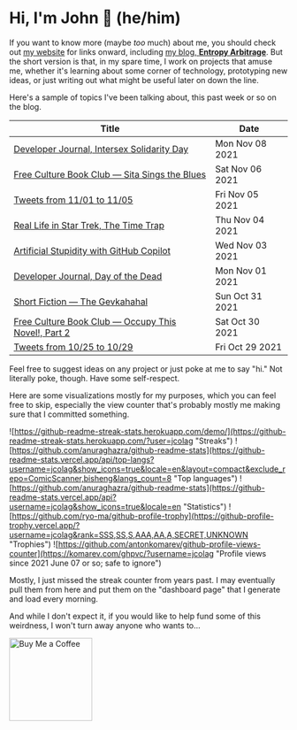 # Hi, I'm John 👋 (he/him)

If you want to know more (maybe *too* much) about me, you should check out [my website](https://john.colagioia.net/) for links onward, including [my blog, **Entropy Arbitrage**](https://john.colagioia.net/blog).  But the short version is that, in my spare time, I work on projects that amuse me, whether it's learning about some corner of technology, prototyping new ideas, or just writing out what might be useful later on down the line.

Here's a sample of topics I've been talking about, this past week or so on the blog.

|Title|Date|
|-----|-------|
|[Developer Journal, Intersex Solidarity Day](https://john.colagioia.net/blog/2021/11/08/rememberance.html)|Mon Nov 08 2021|
|[Free Culture Book Club — Sita Sings the Blues](https://john.colagioia.net/blog/2021/11/06/sita.html)|Sat Nov 06 2021|
|[Tweets from 11/01 to 11/05](https://john.colagioia.net/blog/media/2021/11/05/week.html)|Fri Nov 05 2021|
|[Real Life in Star Trek, The Time Trap](https://john.colagioia.net/blog/2021/11/04/time-trap.html)|Thu Nov 04 2021|
|[Artificial Stupidity with GitHub Copilot](https://john.colagioia.net/blog/2021/11/03/copilot2.html)|Wed Nov 03 2021|
|[Developer Journal, Day of the Dead](https://john.colagioia.net/blog/2021/11/01/dead.html)|Mon Nov 01 2021|
|[Short Fiction — The Gevkahahal](https://john.colagioia.net/blog/2021/10/31/gevkahahal.html)|Sun Oct 31 2021|
|[Free Culture Book Club — Occupy This Novel!, Part 2](https://john.colagioia.net/blog/2021/10/30/occupy2.html)|Sat Oct 30 2021|
|[Tweets from 10/25 to 10/29](https://john.colagioia.net/blog/media/2021/10/29/week.html)|Fri Oct 29 2021|

Feel free to suggest ideas on any project or just poke at me to say "hi." Not literally poke, though. Have some self-respect.

Here are some visualizations mostly for my purposes, which you can feel free to skip, especially the view counter that's probably mostly me making sure that I committed something.

![https://github-readme-streak-stats.herokuapp.com/demo/](https://github-readme-streak-stats.herokuapp.com/?user=jcolag "Streaks")
![https://github.com/anuraghazra/github-readme-stats](https://github-readme-stats.vercel.app/api/top-langs?username=jcolag&show_icons=true&locale=en&layout=compact&exclude_repo=ComicScanner,bisheng&langs_count=8 "Top languages")
![https://github.com/anuraghazra/github-readme-stats](https://github-readme-stats.vercel.app/api?username=jcolag&show_icons=true&locale=en "Statistics")
![https://github.com/ryo-ma/github-profile-trophy](https://github-profile-trophy.vercel.app/?username=jcolag&rank=SSS,SS,S,AAA,AA,A,SECRET,UNKNOWN "Trophies")
![https://github.com/antonkomarev/github-profile-views-counter](https://komarev.com/ghpvc/?username=jcolag "Profile views since 2021 June 07 or so; safe to ignore")

Mostly, I just missed the streak counter from years past.  I may eventually pull them from here and put them on the "dashboard page" that I generate and load every morning.

And while I don't expect it, if you would like to help fund some of this weirdness, I won't turn away anyone who wants to...

[<img src="https://cdn.buymeacoffee.com/buttons/v2/default-yellow.png" alt="Buy Me a Coffee" width="150px"/>](https://www.buymeacoffee.com/jcolag)
